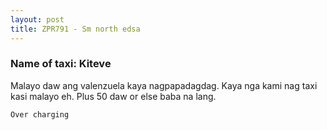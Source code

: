 ```yaml
---
layout: post
title: ZPR791 - Sm north edsa
---
```


### Name of taxi: Kiteve

Malayo daw ang valenzuela kaya nagpapadagdag. Kaya nga kami nag taxi kasi malayo eh. Plus 50 daw or else baba na lang. 

```Over charging```

